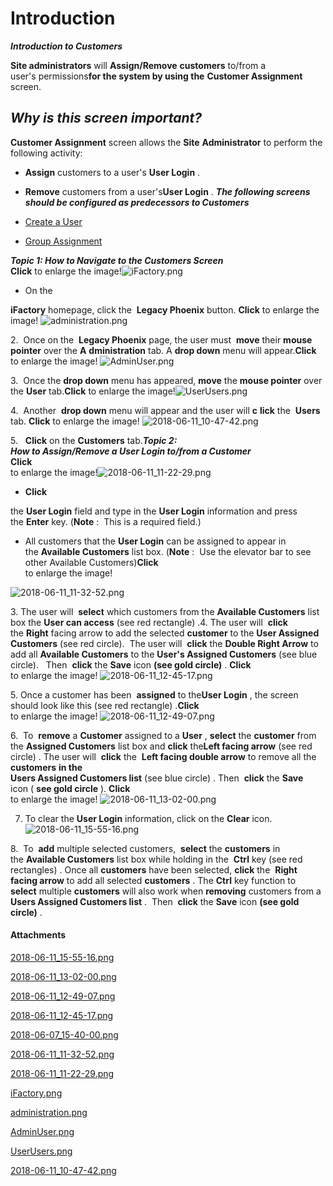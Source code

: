 # Introduction

***Introduction to Customers***  

**Site administrators** 
will **Assign/Remove** **customers** to/from a user's permissions**for the system by using the**  **Customer Assignment** screen.

## ***Why is this screen important?***  


**Customer Assignment** 
screen allows the **Site**  **Administrator** to perform the following activity:
- **Assign**
customers to a user's **User Login** .
- **Remove**
customers from a user's**User Login** . ***The following screens should be configured as predecessors to Customers***  


- [Create a User](/iFactory-JGP-MES/iFactory-JGP-MES-Home.md)

- [Group Assignment](/iFactory-JGP-MES/iFactory-JGP-MES-Home/iFactory-JGP-MS/CONTENT/User/User-Group-(obsolete,-please-refers-to-security-Groups-Maintenance)/User-Guide-%2D-Group-Assignment.md)

***Topic 1: How to Navigate to the Customers Screen***  
**Click** 
to enlarge the image!![iFactory.png](/.attachments/29920149.png)



- On the

**iFactory** homepage, click the 
**Legacy Phoenix** button.
**Click** 
to enlarge the image!
![administration.png](/.attachments/29920150.png)


2. 
Once on the 
**Legacy Phoenix** page, the user must 
**move** their **mouse pointer** over the **A** **dministration** tab. A **drop down** menu will appear.**Click** 
to enlarge the image!
![AdminUser.png](/.attachments/29920151.png)



3.  Once the 
**drop down** menu has appeared, **move** the **mouse pointer** over the **User** tab.**Click** 
to enlarge the image!![UserUsers.png](/.attachments/29920152.png)


4. 
Another 
**drop down** menu will appear and the user will **c** **lick**  the 
**Users** tab.
**Click** 
to enlarge the image!
![2018-06-11_10-47-42.png](/.attachments/29920153.png)


5.  
**Click** on the **Customers** tab.***Topic 2:***  
***How to Assign/Remove a User Login to/from a Customer***  
**Click**  
to enlarge the image!![2018-06-11_11-22-29.png](/.attachments/29920148.png)



- **Click**

the **User Login** field and type in the **User Login** information and press the **Enter** key. (**Note** 
:  This is a required field.)
- All customers that the
**User Login** can be assigned to appear in the **Available Customers** list box. (**Note** :  Use the elevator bar to see other Available Customers)**Click**  
to enlarge the image!

![2018-06-11_11-32-52.png](/.attachments/29920147.png)



3. The user will 
**select** which customers from the **Available Customers** list box the **User can access** (see red rectangle)
.4. The user will 
**click** the **Right**  facing arrow to add the selected **customer** to the **User Assigned Customers**  (see red circle). 
The user will 
**click** the **Double Right Arrow** to add all **Available Customers**  to the **User's Assigned Customers**  (see blue circle).  
Then 
**click** the **Save** icon **(see gold circle)** 
.
**Click**  
to enlarge the image!
![2018-06-11_12-45-17.png](/.attachments/29920145.png)



5. Once a customer has been 
**assigned** to the**User Login** , the screen should look like this (see red rectangle)
.**Click**  
to enlarge the image!
![2018-06-11_12-49-07.png](/.attachments/29920144.png)


6.  To 
**remove** a **Customer** assigned to a **User** , **select** the **customer** from the **Assigned Customers**  list box and **click** the**Left facing arrow** (see red circle)
. The user will 
**click** the 
**Left facing double arrow**  to remove all the 
**customers** **in the**   
**Users Assigned Customers list**  (see blue circle)
. Then 
**click** the **Save** icon (
**see gold circle** ).
**Click**  
to enlarge the image!
![2018-06-11_13-02-00.png](/.attachments/29920143.png)


7. To clear the 
**User Login** information, click on the **Clear** icon.![2018-06-11_15-55-16.png](/.attachments/29920142.png)



8. 
To 
**add** multiple selected customers, 
**select** the 
**customers** in the **Available Customers**  list box while holding in the 
**Ctrl** key 
(see red rectangles)
. Once all **customers** have been selected, **click** the 
**Right facing arrow** to add all selected 
**customers** . The **Ctrl** key function to 
**select** multiple 
**customers** will also work when **removing** customers from a 
**Users Assigned Customers list** . 
Then 
**click** the **Save** icon **(see gold circle)** 
.



#### Attachments

[2018-06-11_15-55-16.png](/.attachments/29920142.png)
[2018-06-11_13-02-00.png](/.attachments/29920143.png)
[2018-06-11_12-49-07.png](/.attachments/29920144.png)
[2018-06-11_12-45-17.png](/.attachments/29920145.png)
[2018-06-07_15-40-00.png](/.attachments/29920146.png)
[2018-06-11_11-32-52.png](/.attachments/29920147.png)
[2018-06-11_11-22-29.png](/.attachments/29920148.png)
[iFactory.png](/.attachments/29920149.png)
[administration.png](/.attachments/29920150.png)
[AdminUser.png](/.attachments/29920151.png)
[UserUsers.png](/.attachments/29920152.png)
[2018-06-11_10-47-42.png](/.attachments/29920153.png)
